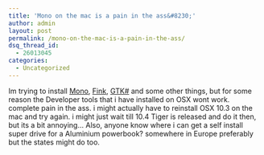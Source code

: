 ```yaml
---
title: 'Mono on the mac is a pain in the ass&#8230;'
author: admin
layout: post
permalink: /mono-on-the-mac-is-a-pain-in-the-ass/
dsq_thread_id:
  - 26013045
categories:
  - Uncategorized
---
```

Im trying to install [Mono][1], [Fink][2], [GTK#][3] and some other things, but for some reason the Developer tools that i have installed on OSX wont work. complete pain in the ass. i might actually have to reinstall OSX 10.3 on the mac and try again. i might just wait till 10.4 Tiger is released and do it then, but its a bit annoying&#8230; Also, anyone know where i can get a self install super drive for a Aluminium powerbook? somewhere in Europe preferably but the states might do too.

 [1]: http://www.mono-project.com
 [2]: http://fink.sf.net
 [3]: http://mono-project.com/GtkSharp